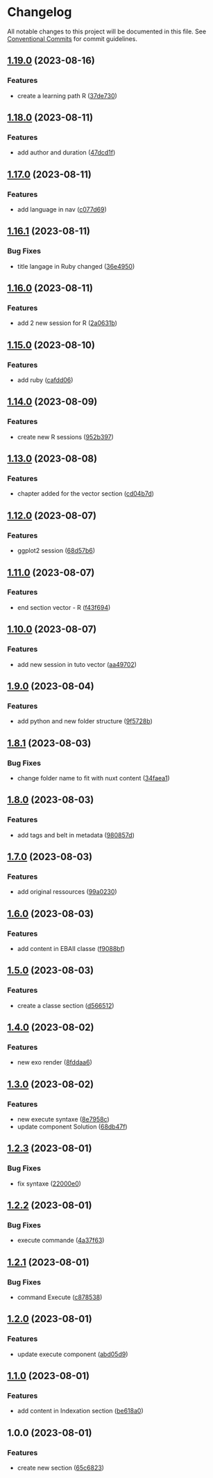 # Changelog

All notable changes to this project will be documented in this file. See
[Conventional Commits](https://conventionalcommits.org) for commit guidelines.

## [1.19.0](https://github.com/IFB-ElixirFr/Wasm4Learn-content/compare/v1.18.0...v1.19.0) (2023-08-16)


### Features

* create a learning path R ([37de730](https://github.com/IFB-ElixirFr/Wasm4Learn-content/commit/37de7301236f64ec5bfaa4e55bb8fcb376060bc7))

## [1.18.0](https://github.com/IFB-ElixirFr/Wasm4Learn-content/compare/v1.17.0...v1.18.0) (2023-08-11)


### Features

* add author and duration ([47dcd1f](https://github.com/IFB-ElixirFr/Wasm4Learn-content/commit/47dcd1f2bd4ead6c73f7c5834d9c84ad57496954))

## [1.17.0](https://github.com/IFB-ElixirFr/Wasm4Learn-content/compare/v1.16.1...v1.17.0) (2023-08-11)


### Features

* add language in nav ([c077d69](https://github.com/IFB-ElixirFr/Wasm4Learn-content/commit/c077d69c1ee34f0feb9edb5710c9e0efc88c207b))

## [1.16.1](https://github.com/IFB-ElixirFr/Wasm4Learn-content/compare/v1.16.0...v1.16.1) (2023-08-11)


### Bug Fixes

* title langage in Ruby changed ([36e4950](https://github.com/IFB-ElixirFr/Wasm4Learn-content/commit/36e49509d56fdee21432df9ffbc8a768b880266f))

## [1.16.0](https://github.com/IFB-ElixirFr/Wasm4Learn-content/compare/v1.15.0...v1.16.0) (2023-08-11)


### Features

* add 2 new session for R ([2a0631b](https://github.com/IFB-ElixirFr/Wasm4Learn-content/commit/2a0631b359360f04ecab191b3df1acd8370655ce))

## [1.15.0](https://github.com/IFB-ElixirFr/Wasm4Learn-content/compare/v1.14.0...v1.15.0) (2023-08-10)


### Features

* add ruby ([cafdd06](https://github.com/IFB-ElixirFr/Wasm4Learn-content/commit/cafdd066f63ed5207e55f6d9e4dd9392189ec1dc))

## [1.14.0](https://github.com/IFB-ElixirFr/Wasm4Learn-content/compare/v1.13.0...v1.14.0) (2023-08-09)


### Features

* create new R sessions ([952b397](https://github.com/IFB-ElixirFr/Wasm4Learn-content/commit/952b397f425dd908bde17d1a1b0a99a660e033d9))

## [1.13.0](https://github.com/IFB-ElixirFr/Wasm4Learn-content/compare/v1.12.0...v1.13.0) (2023-08-08)


### Features

* chapter added for the vector section ([cd04b7d](https://github.com/IFB-ElixirFr/Wasm4Learn-content/commit/cd04b7d9caee2e3692960377880a6e53adac2b2b))

## [1.12.0](https://github.com/IFB-ElixirFr/Wasm4Learn-content/compare/v1.11.0...v1.12.0) (2023-08-07)


### Features

* ggplot2 session ([68d57b6](https://github.com/IFB-ElixirFr/Wasm4Learn-content/commit/68d57b6dcbbc7e0af9b5424fcdceaafb2e1b09f5))

## [1.11.0](https://github.com/IFB-ElixirFr/Wasm4Learn-content/compare/v1.10.0...v1.11.0) (2023-08-07)


### Features

* end section vector - R ([f43f694](https://github.com/IFB-ElixirFr/Wasm4Learn-content/commit/f43f694640423f9e0533daed5a5e0b35c5c1b2a5))

## [1.10.0](https://github.com/IFB-ElixirFr/Wasm4Learn-content/compare/v1.9.0...v1.10.0) (2023-08-07)


### Features

* add new session in tuto vector ([aa49702](https://github.com/IFB-ElixirFr/Wasm4Learn-content/commit/aa497020d4cb4a483a00e995e7461551a88d41f5))

## [1.9.0](https://github.com/IFB-ElixirFr/R_WASM-content/compare/v1.8.1...v1.9.0) (2023-08-04)


### Features

* add python and new folder structure ([9f5728b](https://github.com/IFB-ElixirFr/R_WASM-content/commit/9f5728be129b147d4b852d473b82478ac541027b))

## [1.8.1](https://github.com/IFB-ElixirFr/R_WASM-content/compare/v1.8.0...v1.8.1) (2023-08-03)


### Bug Fixes

* change folder name to fit with nuxt content ([34faea1](https://github.com/IFB-ElixirFr/R_WASM-content/commit/34faea1220fc9875e771f371a3ba4ab9451443ac))

## [1.8.0](https://github.com/IFB-ElixirFr/R_WASM-content/compare/v1.7.0...v1.8.0) (2023-08-03)


### Features

* add tags and belt in metadata ([980857d](https://github.com/IFB-ElixirFr/R_WASM-content/commit/980857dbb3f5c5347e893f2128c46aad3aba0004))

## [1.7.0](https://github.com/IFB-ElixirFr/R_WASM-content/compare/v1.6.0...v1.7.0) (2023-08-03)


### Features

* add original ressources ([99a0230](https://github.com/IFB-ElixirFr/R_WASM-content/commit/99a023000d86d13439ba2db73ce6ac7e7cfae94e))

## [1.6.0](https://github.com/IFB-ElixirFr/R_WASM-content/compare/v1.5.0...v1.6.0) (2023-08-03)


### Features

* add content in EBAII classe ([f9088bf](https://github.com/IFB-ElixirFr/R_WASM-content/commit/f9088bf21b6d65cf33f90d9e7b34bfa10b20a677))

## [1.5.0](https://github.com/IFB-ElixirFr/R_WASM-content/compare/v1.4.0...v1.5.0) (2023-08-03)


### Features

* create a classe section ([d566512](https://github.com/IFB-ElixirFr/R_WASM-content/commit/d5665128135cd8a5cae2be64dfb87c30a4098b61))

## [1.4.0](https://github.com/IFB-ElixirFr/R_WASM-content/compare/v1.3.0...v1.4.0) (2023-08-02)


### Features

* new exo render ([8fddaa6](https://github.com/IFB-ElixirFr/R_WASM-content/commit/8fddaa6300094f8abcc7cbec66785d0b6276985a))

## [1.3.0](https://github.com/IFB-ElixirFr/R_WASM-content/compare/v1.2.3...v1.3.0) (2023-08-02)


### Features

* new execute syntaxe ([8e7958c](https://github.com/IFB-ElixirFr/R_WASM-content/commit/8e7958c469a21437b41dcb265fd2b2128952aaf3))
* update component Solution ([68db47f](https://github.com/IFB-ElixirFr/R_WASM-content/commit/68db47f18cee5b4bdee03c7829c8de8aae6316dc))

## [1.2.3](https://github.com/IFB-ElixirFr/R_WASM-content/compare/v1.2.2...v1.2.3) (2023-08-01)


### Bug Fixes

* fix syntaxe ([22000e0](https://github.com/IFB-ElixirFr/R_WASM-content/commit/22000e02902a22d953d33397c0a5c2aa5d7b7140))

## [1.2.2](https://github.com/IFB-ElixirFr/R_WASM-content/compare/v1.2.1...v1.2.2) (2023-08-01)


### Bug Fixes

* execute commande ([4a37f63](https://github.com/IFB-ElixirFr/R_WASM-content/commit/4a37f63689ad87bb6a9cc7efbaa19c9969fd5698))

## [1.2.1](https://github.com/IFB-ElixirFr/R_WASM-content/compare/v1.2.0...v1.2.1) (2023-08-01)


### Bug Fixes

* command Execute ([c878538](https://github.com/IFB-ElixirFr/R_WASM-content/commit/c878538cc603a101caa927e144a3944aeabb3c42))

## [1.2.0](https://github.com/IFB-ElixirFr/R_WASM-content/compare/v1.1.0...v1.2.0) (2023-08-01)


### Features

* update execute component ([abd05d9](https://github.com/IFB-ElixirFr/R_WASM-content/commit/abd05d99c2228e20f828b8d9989297d6fddbb2a9))

## [1.1.0](https://github.com/IFB-ElixirFr/R_WASM-content/compare/v1.0.0...v1.1.0) (2023-08-01)


### Features

* add content in Indexation section ([be618a0](https://github.com/IFB-ElixirFr/R_WASM-content/commit/be618a0f88527be64f331c6a295b7cd8f5ac566b))

## 1.0.0 (2023-08-01)


### Features

* create new section ([65c6823](https://github.com/IFB-ElixirFr/R_WASM-content/commit/65c68239ab4c93b3faef0580aea4a2ea78900493))
